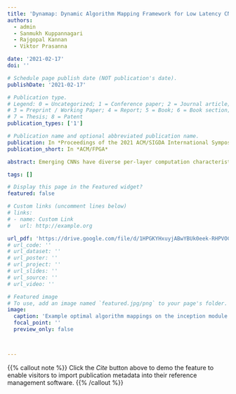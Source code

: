 ```yaml
---
title: 'Dynamap: Dynamic Algorithm Mapping Framework for Low Latency CNN Inference'
authors:
  - admin
  - Sanmukh Kuppannagari
  - Rajgopal Kannan
  - Viktor Prasanna

date: '2021-02-17'
doi: ''

# Schedule page publish date (NOT publication's date).
publishDate: '2021-02-17'

# Publication type.
# Legend: 0 = Uncategorized; 1 = Conference paper; 2 = Journal article;
# 3 = Preprint / Working Paper; 4 = Report; 5 = Book; 6 = Book section;
# 7 = Thesis; 8 = Patent
publication_types: ['1']

# Publication name and optional abbreviated publication name.
publication: In *Proceedings of the 2021 ACM/SIGDA International Symposium on Field-Programmable Gate Arrays*
publication_short: In *ACM/FPGA*

abstract: Emerging CNNs have diverse per-layer computation characteristics including parallelism, arithmetic intensity, locality, and memory footprint. Per-layer strategy selection and fine-grained tuning is required to achieve low end-to-end latency. In this paper, we address these problems by an algorithm-architecture co-optimization framework, DYNAMAP, consisting of (1) a unified hardware overlay that can be reused across layers, supporting dynamic mapping of all three families of popular convolution algorithms; (2) a novel software Design Space Exploration (DSE) flow that chooses the optimal strategy mapping at compile time. We show that the algorithm mapping space increases exponentially with network depth, and while the optimal algorithm selection problem is NP-hard in general, by exploiting the series-parallel structure of CNN models, we demonstrate a polynomial-time solution for optimal algorithm mapping on SOTA CNN graphs.

tags: []

# Display this page in the Featured widget?
featured: false

# Custom links (uncomment lines below)
# links:
# - name: Custom Link
#   url: http://example.org

url_pdf: 'https://drive.google.com/file/d/1HPGKYHxuyjABwYBUk0eek-RHPVOCL36Q/view?usp=sharing'
# url_code: ''
# url_dataset: ''
# url_poster: ''
# url_project: ''
# url_slides: ''
# url_source: ''
# url_video: ''

# Featured image
# To use, add an image named `featured.jpg/png` to your page's folder.
image:
  caption: 'Example optimal algorithm mappings on the inception module task graphss'
  focal_point: ''
  preview_only: false



---
```


{{% callout note %}}
Click the _Cite_ button above to demo the feature to enable visitors to import publication metadata into their reference management software.
{{% /callout %}}

